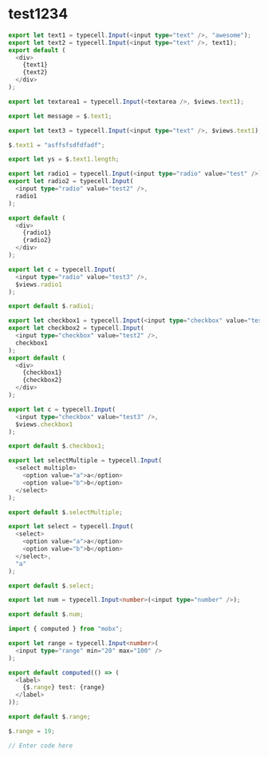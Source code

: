 # test1234

```typescript
export let text1 = typecell.Input(<input type="text" />, "awesome");
export let text2 = typecell.Input(<input type="text" />, text1);
export default (
  <div>
    {text1}
    {text2}
  </div>
);
```
```typescript
export let textarea1 = typecell.Input(<textarea />, $views.text1);
```
```typescript
export let message = $.text1;
```
```typescript
export let text3 = typecell.Input(<input type="text" />, $views.text1);
```
```typescript
$.text1 = "asffsfsdfdfadf";
```
```typescript
export let ys = $.text1.length;
```
```typescript
export let radio1 = typecell.Input(<input type="radio" value="test" />);
export let radio2 = typecell.Input(
  <input type="radio" value="test2" />,
  radio1
);

export default (
  <div>
    {radio1}
    {radio2}
  </div>
);
```
```typescript
export let c = typecell.Input(
  <input type="radio" value="test3" />,
  $views.radio1
);
```
```typescript
export default $.radio1;
```
```typescript
export let checkbox1 = typecell.Input(<input type="checkbox" value="test" />);
export let checkbox2 = typecell.Input(
  <input type="checkbox" value="test2" />,
  checkbox1
);
export default (
  <div>
    {checkbox1}
    {checkbox2}
  </div>
);
```
```typescript
export let c = typecell.Input(
  <input type="checkbox" value="test3" />,
  $views.checkbox1
);
```
```typescript
export default $.checkbox1;
```
```typescript
export let selectMultiple = typecell.Input(
  <select multiple>
    <option value="a">a</option>
    <option value="b">b</option>
  </select>
);
```
```typescript
export default $.selectMultiple;
```
```typescript
export let select = typecell.Input(
  <select>
    <option value="a">a</option>
    <option value="b">b</option>
  </select>,
  "a"
);
```
```typescript
export default $.select;
```
```typescript
export let num = typecell.Input<number>(<input type="number" />);
```
```typescript
export default $.num;
```
```typescript
import { computed } from "mobx";

export let range = typecell.Input<number>(
  <input type="range" min="20" max="100" />
);

export default computed(() => (
  <label>
    {$.range} test: {range}
  </label>
));
```
```typescript
export default $.range;
```
```typescript
$.range = 19;

```
```typescript
// Enter code here
```